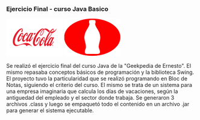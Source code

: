 ### Ejercicio Final - curso Java Basico  
<img width=150 height= 100 src="https://github.com/Pedro410Ar/sistema/blob/master/images/coca-cola.png"/>
<img width=150 height= 100 src="https://github.com/Pedro410Ar/sistema/blob/master/images/icon.png"/>

Se realizó el ejercicio final del curso Java de la "Geekpedia de Ernesto". El mismo repasaba conceptos básicos de programación y la biblioteca Swing. El proyecto tuvo la particularidad que se realizó programando en Bloc de Notas, siguiendo el criterio del curso. El mismo se trata de un sistema para una empresa imaginaria que calcula los días de vacaciones, según la antiguedad del empleado y el sector donde trabaja. Se generaron 3 archivos .class y luego se empaquetó todo el contenido en un archivo .jar para generar el sistema ejecutable.
